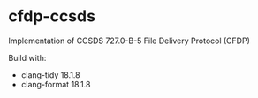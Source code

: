 # cfdp-ccsds

Implementation of CCSDS 727.0-B-5 File Delivery Protocol (CFDP)

Build with:

- clang-tidy 18.1.8
- clang-format 18.1.8
